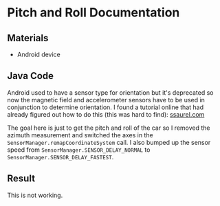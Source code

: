 # Pitch and Roll Documentation

## Materials

  * Android device

## Java Code

Android used to have a sensor type for orientation but it's deprecated so now the magnetic field and accelerometer sensors have to be used in conjunction to determine orientation. I found a tutorial online that had already figured out how to do this (this was hard to find): [ssaurel.com](https://www.ssaurel.com/blog/get-android-device-rotation-angles-with-accelerometer-and-geomagnetic-sensors/)



The goal here is just to get the pitch and roll of the car so I removed the azimuth measurement and switched the axes in the ``SensorManager.remapCoordinateSystem`` call. I also bumped up the sensor speed from ``SensorManager.SENSOR_DELAY_NORMAL`` to ``SensorManager.SENSOR_DELAY_FASTEST``.

## Result

This is not working.